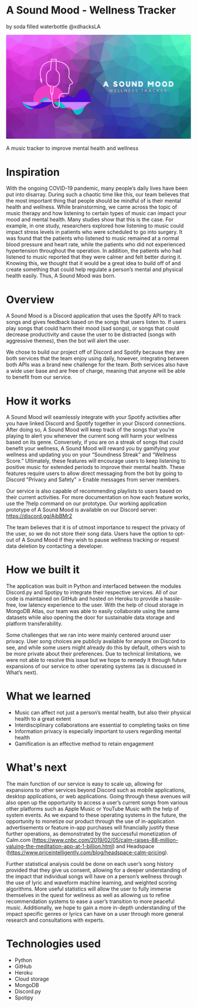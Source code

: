 # A Sound Mood - Wellness Tracker

by soda filled waterbottle @xdhacksLA

![logo](https://github.com/underHA/xdhacks-la-2020/blob/master/logo.png)

A music tracker to improve mental health and wellness

# Inspiration

With the ongoing COVID-19 pandemic, many people’s daily lives have been put into disarray. During such a chaotic time like this, our team believes that the most important thing that people should be mindful of is their mental health and wellness. While brainstorming, we came across the topic of music therapy and how listening to certain types of music can impact your mood and mental health. Many studies show that this is the case. For example, in one study, researchers explored how listening to  music could impact stress levels in patients who were scheduled to go into surgery. It was found that the patients who listened to music remained at a normal blood pressure and heart rate, while the patients who did not experienced hypertension throughout the operation. In addition, the patients who had listened to music reported that they were calmer and felt better during it. Knowing this, we thought that it would be a great idea to build off of and create something that could help regulate a person’s mental and physical health easily. Thus, A Sound Mood was born.

# Overview

A Sound Mood is a Discord application that uses the Spotify API to track songs and gives feedback based on the songs that users listen to. If users play songs that could harm their mood (sad songs), or songs that could decrease productivity and cause the user to be distracted (songs with aggressive themes), then the bot will alert the user. 

We chose to build our project off of Discord and Spotify because they are both services that the team enjoy using daily, however, integrating between both APIs was a brand new challenge for the team. Both services also have a wide user base and are free of charge, meaning that anyone will be able to benefit from our service.

# How it works

A Sound Mood will seamlessly integrate with your Spotify activities after you have linked Discord and Spotify together in your Discord connections. After doing so, A Sound Mood will keep track of the songs that you’re playing to alert you whenever the current song will harm your wellness based on its genre. Conversely, if you are on a streak of songs that could benefit your wellness, A Sound Mood will reward you by gamifying your wellness and updating you on your “Soundness Streak” and “Wellness Score.” Ultimately, these features will encourage users to keep listening to positive music for extended periods to improve their mental health. These features require users to allow direct messaging from the bot by going to Discord "Privacy and Safety" > Enable messages from server members. 

Our service is also capable of recommending playlists to users based on their current activities. For more documentation on how each feature works, use the ?help command on our prototype. Our working application prototype of A Sound Mood is available on our Discord server: https://discord.gg/AjbBMr2 

The team believes that it is of utmost importance to respect the privacy of the user, so we do not store their song data. Users have the option to opt-out of A Sound Mood if they wish to pause wellness tracking or request data deletion by contacting a developer.


# How we built it

The application was built in Python and interfaced between the modules Discord.py and Spotipy to integrate their respective services. All of our code is maintained on GitHub and hosted on Heroku to provide a hassle-free, low latency experience to the user. With the help of cloud storage in MongoDB Atlas, our team was able to easily collaborate using the same datasets while also opening the door for sustainable data storage and platform transferability.

Some challenges that we ran into were mainly centered around user privacy. User song choices are publicly available for anyone on Discord to see, and while some users might already do this by default, others wish to be more private about their preferences. Due to technical limitations, we were not able to resolve this issue but we hope to remedy it through future expansions of our service to other operating systems (as is discussed in What’s next).

# What we learned

- Music can affect not just a person’s mental health, but also their physical health to a great extent
- Interdisciplinary collaborations are essential to completing tasks on time
- Information privacy is especially important to users regarding mental health
- Gamification is an effective method to retain engagement

# What's next

The main function of our service is easy to scale up, allowing for expansions to other services beyond Discord such as mobile applications, desktop applications, or web applications. Going through these avenues will also open up the opportunity to access a user’s current songs from various other platforms such as Apple Music or YouTube Music with the help of system events. As we expand to these operating systems in the future, the opportunity to monetize our product through the use of in-application advertisements or feature in-app purchases will financially justify these further operations, as demonstrated by the successful monetization of Calm.com (https://www.cnbc.com/2019/02/05/calm-raises-88-million-valuing-the-meditation-app-at-1-billion.html) and Headspace (https://www.priceintelligently.com/blog/headspace-calm-pricing).

Further statistical analysis could be done on each user’s song history provided that they give us consent, allowing for a deeper understanding of the impact that individual songs will have on a person’s wellness through the use of lyric and waveform machine learning, and weighted scoring algorithms. More useful statistics will allow the user to fully immerse themselves in the quest for wellness as well as allowing us to refine recommendation systems to ease a user’s transition to more peaceful music. Additionally, we hope to gain a more in-depth understanding of the impact specific genres or lyrics can have on a user through more general research and consultations with experts.


# Technologies used

- Python
- GitHub
- Heroku
- Cloud storage
- MongoDB
- Discord.py
- Spotipy

